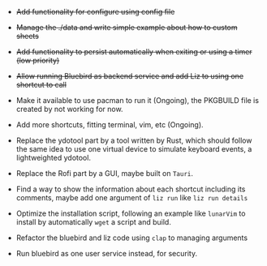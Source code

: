 - ~~Add functionality for configure using config file~~
    
- ~~Manage the ./data and write simple example about how to custom sheets~~
    
- ~~Add functionality to persist automatically when exiting or using a timer (low priority)~~
    
- ~~Allow running Bluebird as backend service and add Liz to using one shortcut to call~~

- Make it available to use pacman to run it (Ongoing), the PKGBUILD file is created by not working for now.
    
- Add more shortcuts, fitting terminal, vim, etc (Ongoing).

- Replace the ydotool part by a tool written by Rust, which should follow the same idea to use one virtual device to simulate keyboard events, a lightweighted ydotool.

- Replace the Rofi part by a GUI, maybe built on `Tauri`.

- Find a way to show the information about each shortcut including its comments, maybe add one argument of `liz run` like `liz run details`

- Optimize the installation script, following an example like `lunarVim` to install by automatically `wget` a script and build.

- Refactor the bluebird and liz code using `clap` to managing arguments

- Run bluebird as one user service instead, for security.